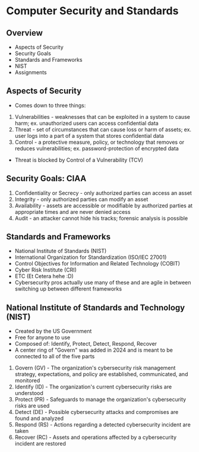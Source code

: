 # Computer Security and Standards

## Overview
- Aspects of Security
- Security Goals
- Standards and Frameworks
- NIST
- Assignments

## Aspects of Security
- Comes down to three things:
1. Vulnerabilities - weaknesses that can be exploited in a system to cause harm; ex. unauthorized users can access confidential data
2. Threat - set of circumstances that can cause loss or harm of assets; ex. user logs into a part of a system that stores confidential data
3. Control - a protective measure, policy, or technology that removes or reduces vulnerabilities; ex. password-protection of encrypted data
- Threat is blocked by Control of a Vulnerability (TCV)

## Security Goals: CIAA
1. Confidentiality or Secrecy - only authorized parties can access an asset
2. Integrity - only authorized parties can modify an asset
3. Availability - assets are accessible or modifiable by authorized parties at appropriate times and are never denied access
4. Audit - an attacker cannot hide his tracks; forensic analysis is possible

## Standards and Frameworks
- National Institute of Standards (NIST)
- International Organization for Standardization (ISO/IEC 27001)
- Control Objectives for Information and Related Technology (COBIT)
- Cyber Risk Institute (CRI)
- ETC (Et Cetera hehe :D)
- Cybersecurity pros actually use many of these and are agile in between switching up between different frameworks

## National Institute of Standards and Technology (NIST)
- Created by the US Government
- Free for anyone to use
- Composed of: Identify, Protect, Detect, Respond, Recover
- A center ring of "Govern" was added in 2024 and is meant to be connected to all of the five parts
1. Govern (GV) - The organization's cybersecurity risk management strategy, expectations, and policy are established, communicated, and monitored
2. Identify (ID) - The organization's current cybersecurity risks are understood
3. Protect (PR) - Safeguards to manage the organization's cybersecurity risks are used
4. Detect (DE) - Possible cybersecurity attacks and compromises are found and analyzed
5. Respond (RS) - Actions regarding a detected cybersecurity incident are taken
6. Recover (RC) - Assets and operations affected by a cybersecurity incident are restored